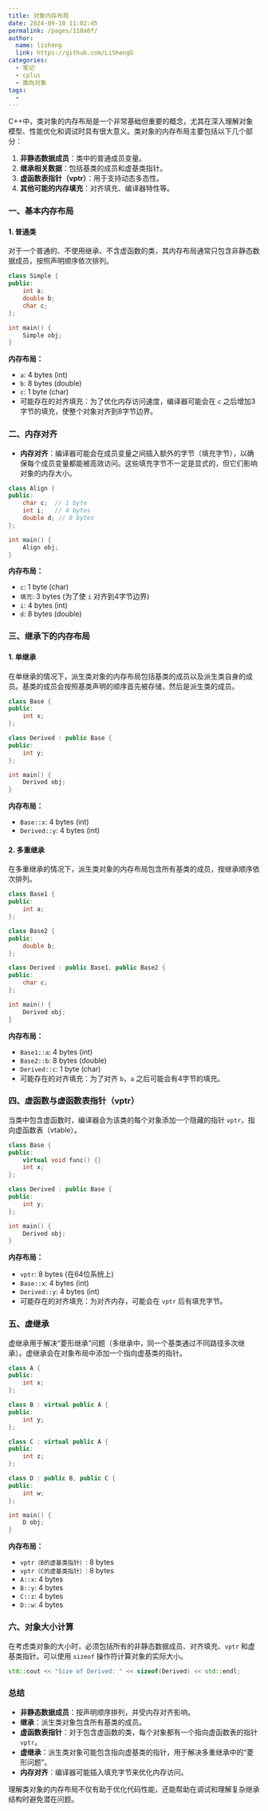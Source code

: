 ```yaml
---
title: 对象内存布局
date: 2024-09-10 11:02:45
permalink: /pages/110a0f/
author: 
  name: lisheng
  link: https://github.com/LiShengG
categories: 
  - 笔记
  - cplus
  - 面向对象
tags: 
  - 
---
```

C++中，类对象的内存布局是一个非常基础但重要的概念，尤其在深入理解对象模型、性能优化和调试时具有很大意义。类对象的内存布局主要包括以下几个部分：

1. **非静态数据成员**：类中的普通成员变量。
2. **继承相关数据**：包括基类的成员和虚基类指针。
3. **虚函数表指针（vptr）**：用于支持动态多态性。
4. **其他可能的内存填充**：对齐填充、编译器特性等。

### 一、基本内存布局

#### 1. **普通类**

对于一个普通的、不使用继承、不含虚函数的类，其内存布局通常只包含非静态数据成员，按照声明顺序依次排列。

```cpp
class Simple {
public:
    int a;
    double b;
    char c;
};

int main() {
    Simple obj;
}
```

**内存布局：**
- `a`: 4 bytes (int)
- `b`: 8 bytes (double)
- `c`: 1 byte (char)
- 可能存在的对齐填充：为了优化内存访问速度，编译器可能会在 `c` 之后增加3字节的填充，使整个对象对齐到8字节边界。

### 二、内存对齐

- **内存对齐**：编译器可能会在成员变量之间插入额外的字节（填充字节），以确保每个成员变量都能被高效访问。这些填充字节不一定是显式的，但它们影响对象的内存大小。

```cpp
class Align {
public:
    char c;  // 1 byte
    int i;   // 4 bytes
    double d; // 8 bytes
};

int main() {
    Align obj;
}
```

**内存布局：**
- `c`: 1 byte (char)
- `填充`: 3 bytes (为了使 `i` 对齐到4字节边界)
- `i`: 4 bytes (int)
- `d`: 8 bytes (double)

### 三、继承下的内存布局

#### 1. **单继承**

在单继承的情况下，派生类对象的内存布局包括基类的成员以及派生类自身的成员。基类的成员会按照基类声明的顺序首先被存储，然后是派生类的成员。

```cpp
class Base {
public:
    int x;
};

class Derived : public Base {
public:
    int y;
};

int main() {
    Derived obj;
}
```

**内存布局：**
- `Base::x`: 4 bytes (int)
- `Derived::y`: 4 bytes (int)

#### 2. **多重继承**

在多重继承的情况下，派生类对象的内存布局包含所有基类的成员，按继承顺序依次排列。

```cpp
class Base1 {
public:
    int a;
};

class Base2 {
public:
    double b;
};

class Derived : public Base1, public Base2 {
public:
    char c;
};

int main() {
    Derived obj;
}
```

**内存布局：**
- `Base1::a`: 4 bytes (int)
- `Base2::b`: 8 bytes (double)
- `Derived::c`: 1 byte (char)
- 可能存在的对齐填充：为了对齐 `b`，`a` 之后可能会有4字节的填充。

### 四、虚函数与虚函数表指针（vptr）

当类中包含虚函数时，编译器会为该类的每个对象添加一个隐藏的指针 `vptr`，指向虚函数表（vtable）。

```cpp
class Base {
public:
    virtual void func() {}
    int x;
};

class Derived : public Base {
public:
    int y;
};

int main() {
    Derived obj;
}
```

**内存布局：**
- `vptr`: 8 bytes (在64位系统上)
- `Base::x`: 4 bytes (int)
- `Derived::y`: 4 bytes (int)
- 可能存在的对齐填充：为对齐内存，可能会在 `vptr` 后有填充字节。

### 五、虚继承

虚继承用于解决“菱形继承”问题（多继承中，同一个基类通过不同路径多次继承）。虚继承会在对象布局中添加一个指向虚基类的指针。

```cpp
class A {
public:
    int x;
};

class B : virtual public A {
public:
    int y;
};

class C : virtual public A {
public:
    int z;
};

class D : public B, public C {
public:
    int w;
};

int main() {
    D obj;
}
```

**内存布局：**
- `vptr（B的虚基类指针）`: 8 bytes
- `vptr（C的虚基类指针）`: 8 bytes
- `A::x`: 4 bytes
- `B::y`: 4 bytes
- `C::z`: 4 bytes
- `D::w`: 4 bytes

### 六、对象大小计算

在考虑类对象的大小时，必须包括所有的非静态数据成员、对齐填充、`vptr` 和虚基类指针。可以使用 `sizeof` 操作符计算对象的实际大小。

```cpp
std::cout << "Size of Derived: " << sizeof(Derived) << std::endl;
```

### 总结

- **非静态数据成员**：按声明顺序排列，并受内存对齐影响。
- **继承**：派生类对象包含所有基类的成员。
- **虚函数表指针**：对于包含虚函数的类，每个对象都有一个指向虚函数表的指针 `vptr`。
- **虚继承**：派生类对象可能包含指向虚基类的指针，用于解决多重继承中的“菱形问题”。
- **内存对齐**：编译器可能插入填充字节来优化内存访问。

理解类对象的内存布局不仅有助于优化代码性能，还能帮助在调试和理解复杂继承结构时避免潜在问题。